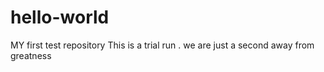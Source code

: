 # hello-world
MY first test repository
This is a trial run . we are just a second away from greatness
